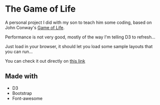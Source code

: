 # The Game of Life

A personal project I did with my son to teach him some coding, based on John Conway's [Game of Life](https://en.wikipedia.org/wiki/Conway%27s_Game_of_Life).

Performance is not very good, mostly of the way I'm telling D3 to refresh...

Just load in your browser, it should let you load some sample layouts that you can run...

You can check it out directly on [this link](https://yannouchou.github.io/game-of-life/)

## Made with

* D3
* Bootstrap
* Font-awesome
